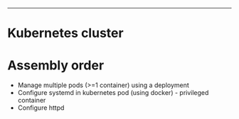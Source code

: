 ----------------------------------------------------------------------
# Kubernetes cluster 
# Assembly order 
  - Manage multiple pods (>=1 container) using a deployment
  - Configure systemd in kubernetes pod (using docker) - privileged container
  - Configure httpd

